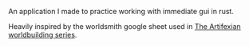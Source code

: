 An application I made to practice working with immediate gui in rust.

Heavily inspired by the worldsmith google sheet used in [The Artifexian worldbuilding series](https://www.youtube.com/watch?v=N40f1Sn4bDU).